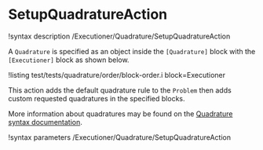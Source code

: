 # SetupQuadratureAction

!syntax description /Executioner/Quadrature/SetupQuadratureAction

A `Quadrature` is specified as an object inside the `[Quadrature]` block with the `[Executioner]` block
as shown below.

!listing test/tests/quadrature/order/block-order.i block=Executioner

This action adds the default quadrature rule to the `Problem` then adds custom requested quadratures
in the specified blocks.

More information about quadratures may be found on the
[Quadrature syntax documentation](syntax/Executioner/Quadrature/index.md).

!syntax parameters /Executioner/Quadrature/SetupQuadratureAction
